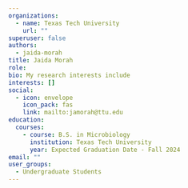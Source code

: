 ```yaml
---
organizations:
  - name: Texas Tech University
    url: ""
superuser: false
authors:
  - jaida-morah
title: Jaida Morah
role: 
bio: My research interests include 
interests: []
social:
  - icon: envelope
    icon_pack: fas
    link: mailto:jamorah@ttu.edu
education:
  courses:
    - course: B.S. in Microbiology
      institution: Texas Tech University
      year: Expected Graduation Date - Fall 2024
email: ""
user_groups:
  - Undergraduate Students
---
```

